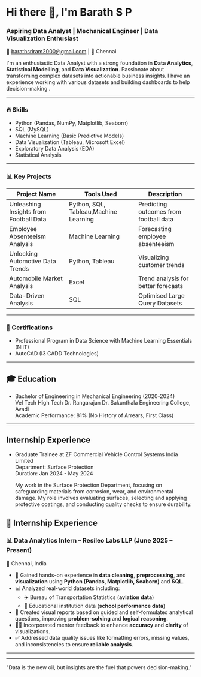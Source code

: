# Hi there 👋, I'm Barath S P

### Aspiring Data Analyst | Mechanical Engineer | Data Visualization Enthusiast

 📧 barathsriram2000@gmail.com | 📍 Chennai

I'm an enthusiastic Data Analyst with a strong foundation in **Data Analytics**, **Statistical Modelling**, and **Data Visualization**. Passionate about transforming complex datasets into actionable business insights. I have an  experience working with various datasets and building dashboards to help decision-making .


---

### 🔥 Skills
- Python (Pandas, NumPy, Matplotlib, Seaborn)
- SQL (MySQL)
- Machine Learning (Basic Predictive Models)
- Data Visualization (Tableau, Microsoft Excel)
- Exploratory Data Analysis (EDA)
- Statistical Analysis

---

### 📊 Key Projects
| Project Name                          | Tools Used       | Description                           |
|----------------------------------------|-----------------|---------------------------------------|
| Unleashing Insights from Football Data | Python, SQL, Tableau,Machine Learning| Predicting outcomes from football data |
| Employee Absenteeism Analysis        | Machine Learning | Forecasting employee absenteeism      |
| Unlocking Automotive Data Trends     | Python, Tableau  | Visualizing customer trends           |
| Automobile Market Analysis           | Excel           | Trend analysis for better forecasts   |
| Data-Driven Analysis                 | SQL             | Optimised Large Query Datasets        |

---

### 🎯 Certifications
- Professional Program in Data Science with Machine Learning Essentials (NIIT)
- AutoCAD (I3 CADD Technologies)

---
## 🎓 Education
- Bachelor of Engineering in Mechanical Engineering (2020-2024)  
  Vel Tech High Tech Dr. Rangarajan Dr. Sakunthala Engineering College, Avadi  
  Academic Performance: 81% (No History of Arrears, First Class)

---
## Internship Experience
- Graduate Trainee at ZF Commercial Vehicle Control Systems India Limited  
  Department: Surface Protection  
  Duration: Jan 2024 - May 2024

  My work in the Surface Protection Department, focusing on safeguarding materials from corrosion, wear, and environmental damage.
  My role involves evaluating surfaces, selecting and applying protective coatings, and conducting quality checks to ensure durability.

## 💼 Internship Experience

### 📊 Data Analytics Intern – Resileo Labs LLP (June 2025 – Present)
📍 Chennai, India

- 🧹 Gained hands-on experience in **data cleaning**, **preprocessing**, and **visualization** using **Python (Pandas, Matplotlib, Seaborn)** and **SQL**.
- 📊 Analyzed real-world datasets including:
  - ✈️ Bureau of Transportation Statistics (**aviation data**)
  - 🏫 Educational institution data (**school performance data**)
- 🧠 Created visual reports based on guided and self-formulated analytical questions, improving **problem-solving** and **logical reasoning**.
- 🧑‍🏫 Incorporated mentor feedback to enhance **accuracy** and **clarity** of visualizations.
- ✅ Addressed data quality issues like formatting errors, missing values, and inconsistencies to ensure **reliable analysis**.
---

---
"Data is the new oil, but insights are the fuel that powers decision-making."
```

